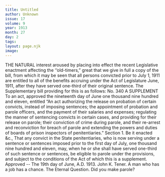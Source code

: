 ```yaml
---
title: Untitled
author: Unknown
issue: 17
volume: 9
year: 1913
month: 27
day: 2
tags:
layout: page.njk
image:
---
```

THE NATURAL interest aroused by placing into effect the recent Legislative enactment affecting the ‘‘old-timers,” great that we give in full a copy of the bill, from which it may be seen that all persons convicted prior to July 1, 1911 are entitled to all of the benefits accruing under the Act of Legislature June, 1911, after they have served one-third of their original sentence.    The Supplementary bill providing for this is as follows:    No. 340 A SUPPLEMENT   To an act, approved the nineteenth day of June one thousand nine hundred and eleven, entitled “An act authorizing the release on probation of certain convicts, instead of imposing sentences; the appointment of probation and parole officers, and the payment of their salaries and expenses; regulating the manner of sentencing convicts in certain cases, and providing for their release on parole; their conviction of crime during parole, and their re-arrest and reconviction for breach of parole and extending the powers and duties of boards of prison inspectors of penitentiaries.”   Section 1. Be it enacted &c., That any convict in the State penitentiaries, who is now serving under a sentence or sentences imposed prior to the first day of July, one thousand nine hundred and eleven, may, when he or she shall have served one-third of such sentence or sentences, be eligible to parole under the provisions, and subject to the conditions of the Act of which this is a supplement.   Approved -- The 19th day of June, A.D. 1913.   John K. Tener.       A man who has a job has a chance.    The Eternal Question. Did you make parole?    
